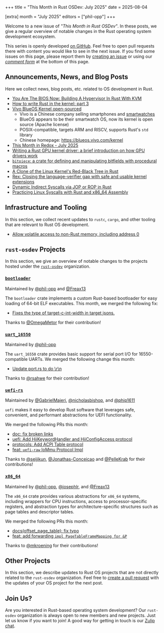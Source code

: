 +++
title = "This Month in Rust OSDev: July 2025"
date = 2025-08-04

[extra]
month = "July 2025"
editors = ["phil-opp"]
+++

Welcome to a new issue of _"This Month in Rust OSDev"_. In these posts, we give a regular overview of notable changes in the Rust operating system development ecosystem.

<!-- more -->

This series is openly developed [on GitHub](https://github.com/rust-osdev/homepage/). Feel free to open pull requests there with content you would like to see in the next issue. If you find some issues on this page, please report them by [creating an issue](https://github.com/rust-osdev/homepage/issues/new) or using our <a href="#comment-form">_comment form_</a> at the bottom of this page.

<!--
    This is a draft for the upcoming "This Month in Rust OSDev (July 2025)" post.
    Feel free to create pull requests against the `next` branch to add your
    content here.
    Please take a look at the past posts on https://rust-osdev.com/ to see the
    general structure of these posts.
-->

## Announcements, News, and Blog Posts

Here we collect news, blog posts, etc. related to OS development in Rust.

<!--
Please follow this template:

- [Title](https://example.com)
  - (optional) Some additional context
-->

- [You Are The BIOS Now: Building A Hypervisor In Rust With KVM](https://yeet.cx/blog/you-are-the-bios-now)
- [How to write Rust in the kernel: part 3](https://lwn.net/Articles/1026694/)
- [Vivo BlueOS Kernel open-sourced](https://github.com/vivoblueos/kernel)
  - Vivo is a Chinese company selling smartphones and [smartwatches](https://www.vivo.com/en/products/watch3)
  - BlueOS appears to be their smartwatch OS, now its kernel is open source (Apache license)
  - POSIX-compatible, targets ARM and RISCV, supports Rust's `std` library
  - Chinese homepage: https://blueos.vivo.com/kernel
- [This Month in Redox - July 2025](https://www.redox-os.org/news/this-month-250731/)
- [Writing a Rust GPU kernel driver: a brief introduction on how GPU drivers work](https://www.collabora.com/news-and-blog/blog/2025/08/06/writing-a-rust-gpu-kernel-driver-a-brief-introduction-on-how-gpu-drivers-work/)
- [`bitpiece`: a crate for defining and manipulating bitfields with procedural macros](https://github.com/roeeshoshani/bitpiece)
- [A Clone of the Linux Kernel's Red-Black Tree in Rust](https://www.reddit.com/r/rust/comments/1lyad9b/rougenoir_a_clone_of_the_linux_kernels_redblack/)
- [Rex: Closing the language-verifier gap with safe and usable kernel extensions](https://www.usenix.org/conference/atc25/presentation/jia)
- [Dynamic Indirect Syscalls via JOP or ROP in Rust](https://kirchware.com/Dynamic-Indirect-Syscalls-via-JOP-or-ROP-in-Rust)
- [Practicing Linux Syscalls with Rust and x86_64 Assembly](https://www.reddit.com/r/rust/comments/1lyxyoa/practicing_linux_syscalls_with_rust_and_x86_64/)

## Infrastructure and Tooling

In this section, we collect recent updates to `rustc`, `cargo`, and other tooling that are relevant to Rust OS development.

<!--
    Please use the following template:

- [Title](https://example.com)
  - (optional) Some additional context
-->

- [Allow volatile access to non-Rust memory, including address 0](https://github.com/rust-lang/rust/pull/141260)


## `rust-osdev` Projects

In this section, we give an overview of notable changes to the projects hosted under the [`rust-osdev`](https://github.com/rust-osdev/about) organization.

<!--
    Please use the following template:

    ### [`repo_name`](https://github.com/rust-osdev/repo_name)
    <span class="maintainers">Maintained by [@maintainer_1](https://github.com/maintainer_1)</span>

    The `repo_name` crate ...<<short introduction>>...

    We merged the following changes this month:
    <<changelog, either in list or text form>>
-->

### [`bootloader`](https://github.com/rust-osdev/bootloader)
<span class="maintainers">Maintained by [@phil-opp](https://github.com/phil-opp) and [@Freax13](https://github.com/orgs/rust-osdev/people/Freax13)</span>

The `bootloader` crate implements a custom Rust-based bootloader for easy loading of 64-bit ELF executables. This month, we merged the following fix:

- [Fixes the type of target-c-int-width in target jsons.](https://github.com/rust-osdev/bootloader/pull/509)

Thanks to [@OmegaMetor](https://github.com/OmegaMetor) for their contribution!


### [`uart_16550`](https://github.com/rust-osdev/uart_16550)
<span class="maintainers">Maintained by [@phil-opp](https://github.com/phil-opp)</span>

The `uart_16550` crate provides basic support for serial port I/O for 16550-compatible UARTs. We merged the following change this month:

- [Update port.rs to do \r\n](https://github.com/rust-osdev/uart_16550/pull/40)

Thanks to [@rsahwe](https://github.com/rsahwe) for their contribution!


### [`uefi-rs`](https://github.com/rust-osdev/uefi-rs)
<span class="maintainers">Maintained by [@GabrielMajeri](https://github.com/GabrielMajeri), [@nicholasbishop](https://github.com/nicholasbishop), and [@phip1611](https://github.com/phip1611)</span>

`uefi` makes it easy to develop Rust software that leverages safe, convenient,
and performant abstractions for UEFI functionality.

We merged the following PRs this month:

- [doc: fix broken links](https://github.com/rust-osdev/uefi-rs/pull/1716)
- [uefi: Add HiiKeywordHandler and HiiConfigAccess protocol](https://github.com/rust-osdev/uefi-rs/pull/1684)
- [protocols: Add ACPI Table protocol](https://github.com/rust-osdev/uefi-rs/pull/1731)
- [feat: `uefi-raw` IoMmu Protocol Impl](https://github.com/rust-osdev/uefi-rs/pull/1732)

Thanks to [@seijikun](https://github.com/seijikun), [@Jonathas-Conceicao](https://github.com/Jonathas-Conceicao) and [@PelleKrab](https://github.com/PelleKrab) for their contributions!

<!-- - [chore(deps): update crate-ci/typos action to v1.34.0](https://github.com/rust-osdev/uefi-rs/pull/1717)
- [chore(deps): lock file maintenance](https://github.com/rust-osdev/uefi-rs/pull/1718)
- [chore(deps): lock file maintenance](https://github.com/rust-osdev/uefi-rs/pull/1729)
- [chore(deps): lock file maintenance](https://github.com/rust-osdev/uefi-rs/pull/1730) -->

### [`x86_64`](https://github.com/rust-osdev/x86_64)
<span class="maintainers">Maintained by [@phil-opp](https://github.com/phil-opp), [@josephlr](https://github.com/orgs/rust-osdev/people/josephlr), and [@Freax13](https://github.com/orgs/rust-osdev/people/Freax13)</span>

The `x86_64` crate provides various abstractions for `x86_64` systems, including wrappers for CPU instructions, access to processor-specific registers, and abstraction types for architecture-specific structures such as page tables and descriptor tables.

We merged the following PRs this month:

- [docs(offset_page_table): fix typo](https://github.com/rust-osdev/x86_64/pull/555)
- [feat: add forwarding `impl PageTableFrameMapping for &P`](https://github.com/rust-osdev/x86_64/pull/556)

Thanks to [@mkroening](https://github.com/mkroening) for their contributions!



## Other Projects

In this section, we describe updates to Rust OS projects that are not directly related to the `rust-osdev` organization. Feel free to [create a pull request](https://github.com/rust-osdev/homepage/pulls) with the updates of your OS project for the next post.

<!--
    Please use the following template:

    ### [`owner_name/repo_name`](https://github.com/rust-osdev/owner_name/repo_name)
    <span class="maintainers">(Section written by [@your_github_name](https://github.com/your_github_name))</span>

    ...<<your project updates>>...
-->


<!-- <span class="gray">No projects updates were submitted this month.</span> -->

## Join Us?

Are you interested in Rust-based operating system development? Our `rust-osdev` organization is always open to new members and new projects. Just let us know if you want to join! A good way for getting in touch is our [Zulip chat](https://rust-osdev.zulipchat.com).

